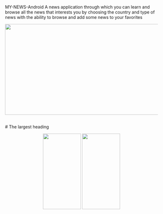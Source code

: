 MY-NEWS-Android
A news application through which you can learn and browse all the news that interests you by choosing the country and type of news with the ability to browse and add some news to your favorites
<p align="center">
  <img src="https://user-images.githubusercontent.com/47406119/141367969-5a962e7d-6d82-4826-9a2e-2e190ad1e9c0.png" width="600" height="300" />                         
</p>
<br>
# The largest heading
<p align="center">
  <img src="https://user-images.githubusercontent.com/47406119/141299003-5541eaaf-5253-4aa6-9ac4-a98452fc1819.png" width="125" height="250" margin="10" />                                    <img src="https://user-images.githubusercontent.com/47406119/141303158-351200d0-9552-4aba-8797-558ce5151a58.png" width="125" height="250" />
</p>


